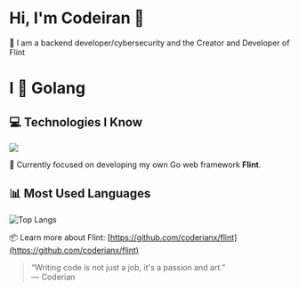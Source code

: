 # Hi, I'm Codeiran 👋

🚀 I am a backend developer/cybersecurity and the Creator and Developer of Flint

# I 💛 Golang

## 💻 Technologies I Know

<img src="https://skillicons.dev/icons?i=golang,python,bash,javascript,typescript,html,css,cpp,nodejs,express,flask,fastapi&theme=dark"/>

🌱 Currently focused on developing my own Go web framework **Flint**.

## 📊 Most Used Languages

![Top Langs](https://github-readme-stats.vercel.app/api/top-langs/?username=coderianx&layout=compact&langs_count=6&cache_seconds=21600&theme=tokyonight)


📦 Learn more about Flint: [https://github.com/coderianx/flint](https://github.com/coderianx/flint)

> “Writing code is not just a job, it's a passion and art.”  
> — Coderian
